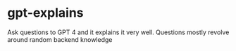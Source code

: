 # gpt-explains
Ask questions to GPT 4 and it explains it very well. Questions mostly revolve around random backend knowledge

